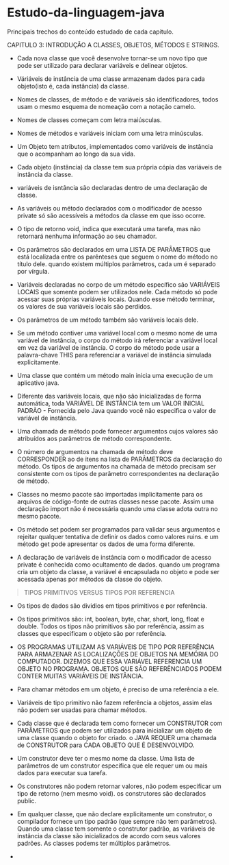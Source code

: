# Estudo-da-linguagem-java
Principais trechos do conteúdo estudado de cada capitulo.



CAPITULO 3: INTRODUÇÃO A CLASSES, OBJETOS, MÉTODOS E STRINGS.


- Cada nova classe que você desenvolve tornar-se um novo tipo que pode ser utilizado para declarar variáveis e delinear objetos.

- Váriáveis de instância de uma classe armazenam dados para cada objeto(isto é, cada instância) da classe.

- Nomes de classes, de método e de variáveis são identificadores, todos usam o mesmo esquema de nomeação com a notação camelo. 
- Nomes de classes começam com letra maiúsculas.
- Nomes de métodos e variáveis iniciam com uma letra minúsculas.
- Um Objeto tem atributos, implementados como variáveis de instância que o acompanham ao longo da sua vida.
- Cada objeto (instância) da classe tem sua própria cópia das variáveis de instância da classe.
- variáveis de isntância são declaradas dentro de uma declaração de classe.

- As variáveis ou método declarados com o modificador de acesso private só são acessíveis a métodos da classe em que isso ocorre.

- O tipo de retorno void, indica que executará uma tarefa, mas não retornará nenhuma informação ao seu chamador.

- Os parâmetros são declarados em uma LISTA DE PARÂMETROS que está localizada entre os parênteses que seguem o nome do método no título dele. quando existem múltiplos parâmetros, cada um é separado por vírgula.

- Variáveis declaradas no corpo de um método específico são VARIÁVEIS LOCAIS que somente podem ser utilizados nele. Cada método só pode acessar suas próprias variáveis locais. Quando esse método terminar, os valores de sua variáveis locais são perdidos.
- Os parâmetros de um método também são variáveis locais dele.

- Se um método contiver uma variável local com o mesmo nome de uma variável de instância, o corpo do método irá referenciar a variável local em vez da variável de instância. O corpo do método pode usar a palavra-chave THIS  para referenciar a variável de instância simulada explicitamente. 

- Uma classe que contém um método main inicia uma execução de um aplicativo java.

- Diferente das variáveis locais, que não são inicializadas de forma automática, toda VARIÁVEL DE INSTÂNCIA tem um VALOR INICIAL PADRÃO - Fornecida pelo Java quando você não especifica o valor de variável de instância. 

- Uma chamada de método pode fornecer argumentos cujos valores são atribuídos aos parâmetros de método correspondente. 

- O número de argumentos na chamada de método deve CORRESPONDER ao de itens na lista de PARÂMETROS da declaração do método. Os tipos de argumentos na chamada de método precisam ser consistente com os tipos de parâmetro correspondentes na declaração de método. 

- Classes no mesmo pacote são importadas implicitamente para os arquivos de código-fonte de outras classes nesse pacote. Assim uma declaração import não é necessária quando uma classe adota outra no mesmo pacote. 

- Os método set podem ser programados para validar seus argumentos e rejeitar qualquer tentativa de definir os dados como valores ruins. e um método get pode apresentar os dados de uma forma diferente.

- A declaração de variáveis de instância com o modificador de acesso private é conhecida como ocultamento de dados. quando um programa cria um objeto da classe, a variável é encapsulada no objeto e pode ser acessada apenas por métodos da classe do objeto. 

> TIPOS PRIMITIVOS VERSUS TIPOS POR REFERENCIA

- Os tipos de dados são dividios em tipos primitivos e por referência.
- Os tipos primitivos são: int, boolean, byte, char, short, long, float e double. Todos os tipos não primitivos são por referência, assim as classes que especificam o objeto são por referência. 
- OS PROGRAMAS UTILIZAM AS VARIÁVEIS DE TIPO POR REFERÊNCIA PARA ARMAZENAR AS LOCALIZAÇÕES DE OBJETOS NA MEMÓRIA DO COMPUTADOR. DIZEMOS QUE ESSA VARIÁVEL REFERENCIA UM OBJETO NO PROGRAMA. OBJETOS QUE SÃO REFERÊNCIADOS PODEM CONTER MUITAS VARIÁVEIS DE INSTÂNCIA. 

- Para chamar métodos em um objeto, é preciso de uma referência a ele.
- Variáveis de tipo primitivo não fazem referência a objetos, assim elas não podem ser usadas para chamar métodos.
- Cada classe que é declarada tem como fornecer um CONSTRUTOR com PARÂMETROS que podem ser utilizados para inicializar um objeto de uma classe quando o objeto for criado. o JAVA REQUER uma chamada de CONSTRUTOR para CADA OBJETO QUE É DESENVOLVIDO. 
- Um construtor deve ter o mesmo nome da classe. Uma lista de parâmetros de um construtor especifica que ele requer um ou mais dados para executar sua tarefa. 
- Os construtores não podem retornar valores, não podem especificar um tipo de retorno (nem mesmo void). os construtores são declarados public. 
- Em qualquer classe, que não declare explicitamente um construtor, o compilador fornece um tipo padrão (que sempre não tem parâmetros). Quando uma classe tem somente o construtor padrão, as variáveis de instância da classe são inicializados de acordo com seus valores padrões. As classes podems ter múltiplos parâmetros. 
- 
